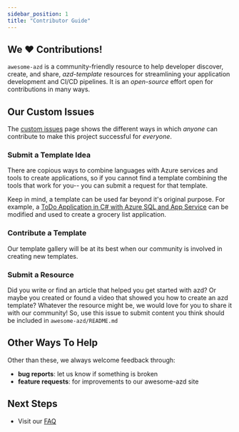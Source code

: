 ```yaml
---
sidebar_position: 1
title: "Contributor Guide"
---
```


## We ♥️ Contributions!
`awesome-azd` is a community-friendly resource to help developer discover, create, and share, _azd-template_ resources for streamlining your application development and CI/CD pipelines. It is an _open-source_ effort open for contributions in many ways. 

## Our Custom Issues
The [custom issues](https://github.com/Azure/awesome-azd/issues/new/choose) page shows the different ways in which _anyone_ can contribute to make this project successful for _everyone_. 

### Submit a Template Idea
There are copious ways to combine languages with Azure services and tools to create applications, so if you cannot find a template combining the tools that work for you-- you can submit a request for that template. 

Keep in mind, a template can be used far beyond it's original purpose. For example, a [ToDo Application in C# with Azure SQL and App Service](https://github.com/Azure-Samples/todo-csharp-sql) can be modified and used to create a grocery list application. 

### Contribute a Template
Our template gallery will be at its best when our community is involved in creating new templates. 

### Submit a Resource
Did you write or find an article that helped you get started with azd? Or maybe you created or found a video that showed you how to create an azd template? Whatever the resource might be, we would love for you to share it with our community! So, use this issue to submit content you think should be included in `awesome-azd/README.md`

## Other Ways To Help 
Other than these, we always welcome feedback through:
 - **bug reports**: let us know if something is broken
 - **feature requests**: for improvements to our awesome-azd site

## Next Steps
- Visit our [FAQ](/website/docs/1-faq/1-azd.md)